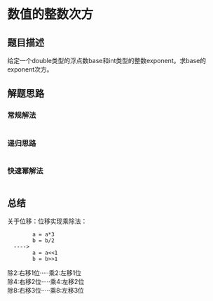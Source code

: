 # 数值的整数次方
## 题目描述
给定一个double类型的浮点数base和int类型的整数exponent。求base的exponent次方。
## 解题思路
### 常规解法
```

```
### 递归思路
```

```
### 快速幂解法
```

```
## 总结
关于位移：位移实现乘除法：  
```
        a = a*3
        b = b/2
  ---->
        a = a<<1
        b = b>>1
```
除2:右移1位·····乘2:左移1位  
除4:右移2位·····乘4:左移2位  
除8:右移3位·····乘8:左移3位  
